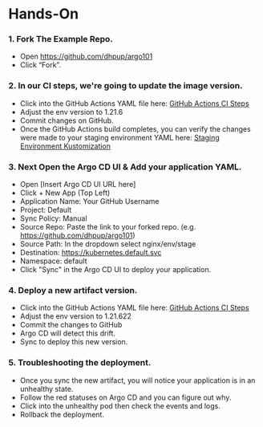 # Hands-On

### 1. Fork The Example Repo.

* Open https://github.com/dhpup/argo101
* Click “Fork”. 

### 2. In our CI steps, we're going to update the image version.
* Click into the GitHub Actions YAML file here: [GitHub Actions CI Steps](.github/workflows/gha.yml)
* Adjust the env version to 1.21.6
* Commit changes on GitHub.
* Once the GitHub Actions build completes, you can verify the changes were made to your staging environment YAML here: [Staging Environment Kustomization](nginx/env/stage/kustomization.yaml)

### 3. Next Open the Argo CD UI & Add your application YAML.
* Open [Insert Argo CD UI URL here]
* Click + New App (Top Left)
* Application Name: Your GitHub Username
* Project: Default
* Sync Policy: Manual
* Source Repo: Paste the link to your forked repo. (e.g. https://github.com/dhpup/argo101)
* Source Path: In the dropdown select nginx/env/stage
* Destination: https://kubernetes.default.svc
* Namespace: default
* Click "Sync" in the Argo CD UI to deploy your application.

### 4. Deploy a new artifact version.
* Click into the GitHub Actions YAML file here: [GitHub Actions CI Steps](.github/workflows/gha.yml)
* Adjust the env version to 1.21.622
* Commit the changes to GitHub
* Argo CD will detect this drift. 
* Sync to deploy this new version.

### 5. Troubleshooting the deployment.
* Once you sync the new artifact, you will notice your application is in an unhealthy state. 
* Follow the red statuses on Argo CD and you can figure out why. 
* Click into the unhealthy pod then check the events and logs.
* Rollback the deployment.
